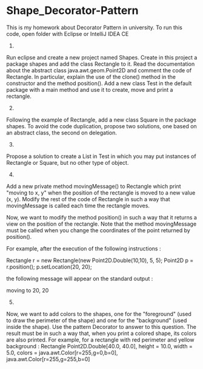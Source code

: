 # Shape_Decorator-Pattern

This is my homework about Decorator Pattern in university. To run this code, open folder with Eclipse or IntelliJ IDEA CE


1.

Run eclipse and create a new project named Shapes. Create in this project a package shapes and add the class Rectangle to it. Read the documentation about the abstract class java.awt.geom.Point2D and comment the code of Rectangle. In particular, explain the use of the clone() method in the constructor and the method position().
Add a new class Test in the default package with a main method and use it to create, move and print a rectangle.

2.
Following the example of Rectangle, add a new class Square in the package shapes. To avoid the code duplication, propose two solutions, one based on an abstract class, the second on delegation.

3.
Propose a solution to create a List in Test in which you may put instances of Rectangle or Square, but no other type of object.

4.
Add a new private method movingMessage() to Rectangle which print "moving to x, y" when the position of the rectangle is moved to a new value (x, y). Modify the rest of the code of Rectangle in such a way that movingMessage is called each time the rectangle moves.

Now, we want to modify the method position() in such a way that it returns a view on the position of the rectangle. Note that the method movingMessage must be called when you change the coordinates of the point returned by position().

For example, after the execution of the following instructions :

Rectangle r = new Rectangle(new Point2D.Double(10,10), 5, 5);
Point2D p = r.position();
p.setLocation(20, 20);

the following message will appear on the standard output :

moving to 20, 20

5.
Now, we want to add colors to the shapes, one for the "foreground" (used to draw the perimeter of the shape) and one for the "background" (used inside the shape). Use the pattern Decorator to answer to this question. The result must be in such a way that, when you print a colored shape, its colors are also printed. For example, for a rectangle with red perimeter and yellow background :
Rectangle Point2D.Double[40.0, 40.0], height = 10.0, width = 5.0, colors = java.awt.Color[r=255,g=0,b=0], java.awt.Color[r=255,g=255,b=0]
